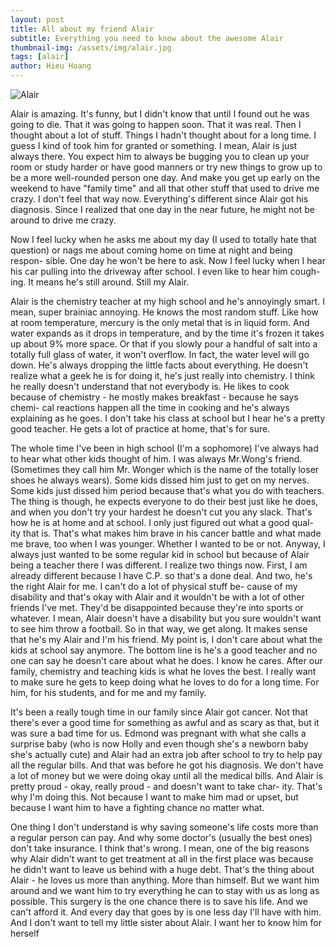 ```yaml
---
layout: post
title: All about my friend Alair
subtitle: Everything you need to know about the awesome Alair
thumbnail-img: /assets/img/alair.jpg
tags: [alair]
author: Hieu Hoang
---
```


![Alair](https://circuitbloom.com/assets/img/alair.jpg)

Alair is amazing. It's funny, but I didn't know that until I found out he was going to die. That it was going to happen soon. That it was real. Then I thought about a lot of stuff. Things I hadn't thought about for a long time.  I guess I kind
of took him for granted or something.  I mean, Alair is just always there.  You expect him to always be bugging you
to clean up your room or study harder or have good manners or
try new things to grow up to be a more well-rounded person one
day.  And make you get up early on the weekend to have
"family time" and all that other stuff that used to drive me
crazy.  I don't feel that way now.  Everything's different since
Alair got his diagnosis.  Since I realized that one day in the
near future, he might not be around to drive me crazy.


Now I feel lucky when he asks me about my day (I used to totally hate that
question) or nags me about coming home on time at night and being respon-
sible. One day he won't be here to ask. Now I feel lucky when I hear
his car pulling into the driveway after school. I even like to hear him cough-
ing. It means he's still around. Still my Alair.


Alair is the chemistry teacher at my high school and he's annoyingly smart.
I mean, super brainiac annoying.  He knows the most random stuff.  Like
how at room temperature, mercury is the only metal that is in liquid form.
And water expands as it drops in temperature, and by the time it's frozen it
takes up about 9% more space.  Or that if you slowly pour a handful of salt
into a totally full glass of water, it won't overflow. In fact, the water level
will go down.  He's always dropping the little facts about everything. He
doesn't realize what a geek he is for doing it, he's just really into chemistry.
I think he really doesn't understand that not everybody is.  He likes to cook
because of chemistry - he mostly makes breakfast - because he says chemi-
cal reactions happen all the time in cooking and he's always explaining as he
goes. I don't take his class at school but I hear he's a pretty good teacher.
He gets a lot of practice at home, that's for sure.


The whole time I've been in high school (I'm a sophomore) I've always had to
hear what other kids thought of him. I was always Mr.Wong's friend.
(Sometimes they call him Mr. Wonger which is the name of the totally loser
shoes he always wears).  Some kids dissed him just to get on my nerves.
Some kids just dissed him period because that's what you do with teachers.
The thing is though, he expects everyone to do their best just like he does,
and when you don't try your hardest he doesn't cut you any slack. That's
how he is at home and at school.  I only just figured out what a good qual-
ity that is. That's what makes him brave in his cancer battle and what
made me brave, too when I was younger.  Whether I wanted to be or not.
Anyway, I always just wanted to be some regular kid in school but because of
Alair being a teacher there I was different.  I realize two things now.
First, I am already different because I have C.P. so that's a done deal.
And two, he's the right Alair for me.  I can't do a lot of physical stuff be-
cause of my disability and that's okay with Alair and it wouldn't be with a
lot of other friends I've met.  They'd be disappointed because they're into
sports or whatever.  I mean, Alair doesn't have a disability but you sure
wouldn't want to see him throw a football. So in that way, we get along. It
makes sense that he's my Alair and I'm his friend. My point is, I don't care
about what the kids at school say anymore.  The bottom line is he's a good
teacher and no one can say he doesn't care about what he does. I know he
cares.  After our family, chemistry and teaching kids is what he loves the
best.  I really want to make sure he gets to keep doing what he loves to do
for a long time.  For him, for his students, and for me and my family.


It's been a really tough time in our family since Alair got cancer.  Not
that there's ever a good time for something as awful and as scary as that,
but it was sure a bad time for us. Edmond was pregnant with what she calls
a surprise baby (who is now Holly and even though she's a newborn baby she's
actually cute) and Alair had an extra job after school to try to help pay
all the regular bills. And that was before he got his diagnosis.  We don't
have a lot of money but we were doing okay until all the medical bills.  And
Alair is pretty proud - okay, really proud - and doesn't want to take char-
ity.  That's why I'm doing this.  Not because I want to make him mad or
upset, but because I want him to have a fighting chance no matter what.


One thing I don't understand is why saving someone's life costs more than a
regular person can pay. And why some doctor's (usually the best ones) don't
take insurance.  I think that's wrong.  I mean, one of the big reasons why
Alair didn't want to get treatment at all in the first place was because he
didn't want to leave us behind with a huge debt. That's the thing about Alair - he loves us more than anything. More than himself.  But we want him
around and we want him to try everything he can to stay with us as long as
possible. This surgery is the one chance there is to save his life.  And we
can't afford it. And every day that goes by is one less day I'll have with
him. And I don't want to tell my little sister about Alair.  I want her to
know him for herself



